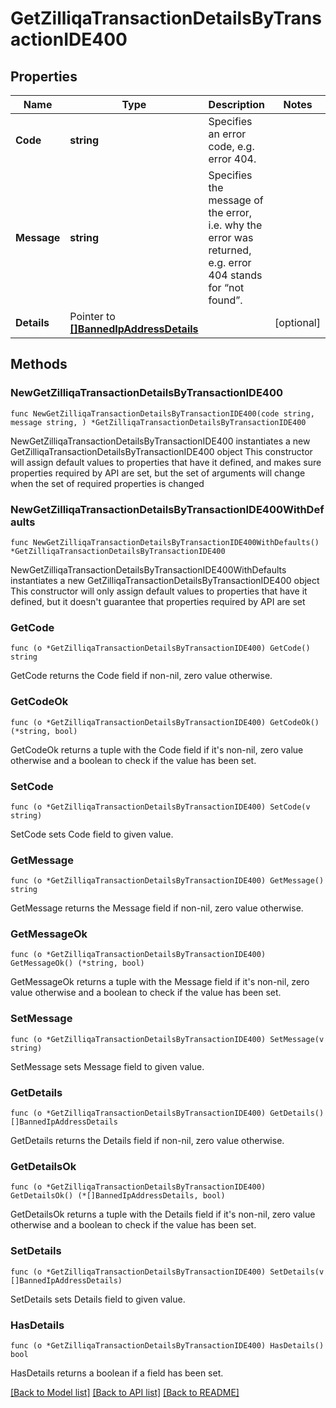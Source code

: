 # GetZilliqaTransactionDetailsByTransactionIDE400

## Properties

Name | Type | Description | Notes
------------ | ------------- | ------------- | -------------
**Code** | **string** | Specifies an error code, e.g. error 404. | 
**Message** | **string** | Specifies the message of the error, i.e. why the error was returned, e.g. error 404 stands for “not found”. | 
**Details** | Pointer to [**[]BannedIpAddressDetails**](BannedIpAddressDetails.md) |  | [optional] 

## Methods

### NewGetZilliqaTransactionDetailsByTransactionIDE400

`func NewGetZilliqaTransactionDetailsByTransactionIDE400(code string, message string, ) *GetZilliqaTransactionDetailsByTransactionIDE400`

NewGetZilliqaTransactionDetailsByTransactionIDE400 instantiates a new GetZilliqaTransactionDetailsByTransactionIDE400 object
This constructor will assign default values to properties that have it defined,
and makes sure properties required by API are set, but the set of arguments
will change when the set of required properties is changed

### NewGetZilliqaTransactionDetailsByTransactionIDE400WithDefaults

`func NewGetZilliqaTransactionDetailsByTransactionIDE400WithDefaults() *GetZilliqaTransactionDetailsByTransactionIDE400`

NewGetZilliqaTransactionDetailsByTransactionIDE400WithDefaults instantiates a new GetZilliqaTransactionDetailsByTransactionIDE400 object
This constructor will only assign default values to properties that have it defined,
but it doesn't guarantee that properties required by API are set

### GetCode

`func (o *GetZilliqaTransactionDetailsByTransactionIDE400) GetCode() string`

GetCode returns the Code field if non-nil, zero value otherwise.

### GetCodeOk

`func (o *GetZilliqaTransactionDetailsByTransactionIDE400) GetCodeOk() (*string, bool)`

GetCodeOk returns a tuple with the Code field if it's non-nil, zero value otherwise
and a boolean to check if the value has been set.

### SetCode

`func (o *GetZilliqaTransactionDetailsByTransactionIDE400) SetCode(v string)`

SetCode sets Code field to given value.


### GetMessage

`func (o *GetZilliqaTransactionDetailsByTransactionIDE400) GetMessage() string`

GetMessage returns the Message field if non-nil, zero value otherwise.

### GetMessageOk

`func (o *GetZilliqaTransactionDetailsByTransactionIDE400) GetMessageOk() (*string, bool)`

GetMessageOk returns a tuple with the Message field if it's non-nil, zero value otherwise
and a boolean to check if the value has been set.

### SetMessage

`func (o *GetZilliqaTransactionDetailsByTransactionIDE400) SetMessage(v string)`

SetMessage sets Message field to given value.


### GetDetails

`func (o *GetZilliqaTransactionDetailsByTransactionIDE400) GetDetails() []BannedIpAddressDetails`

GetDetails returns the Details field if non-nil, zero value otherwise.

### GetDetailsOk

`func (o *GetZilliqaTransactionDetailsByTransactionIDE400) GetDetailsOk() (*[]BannedIpAddressDetails, bool)`

GetDetailsOk returns a tuple with the Details field if it's non-nil, zero value otherwise
and a boolean to check if the value has been set.

### SetDetails

`func (o *GetZilliqaTransactionDetailsByTransactionIDE400) SetDetails(v []BannedIpAddressDetails)`

SetDetails sets Details field to given value.

### HasDetails

`func (o *GetZilliqaTransactionDetailsByTransactionIDE400) HasDetails() bool`

HasDetails returns a boolean if a field has been set.


[[Back to Model list]](../README.md#documentation-for-models) [[Back to API list]](../README.md#documentation-for-api-endpoints) [[Back to README]](../README.md)


